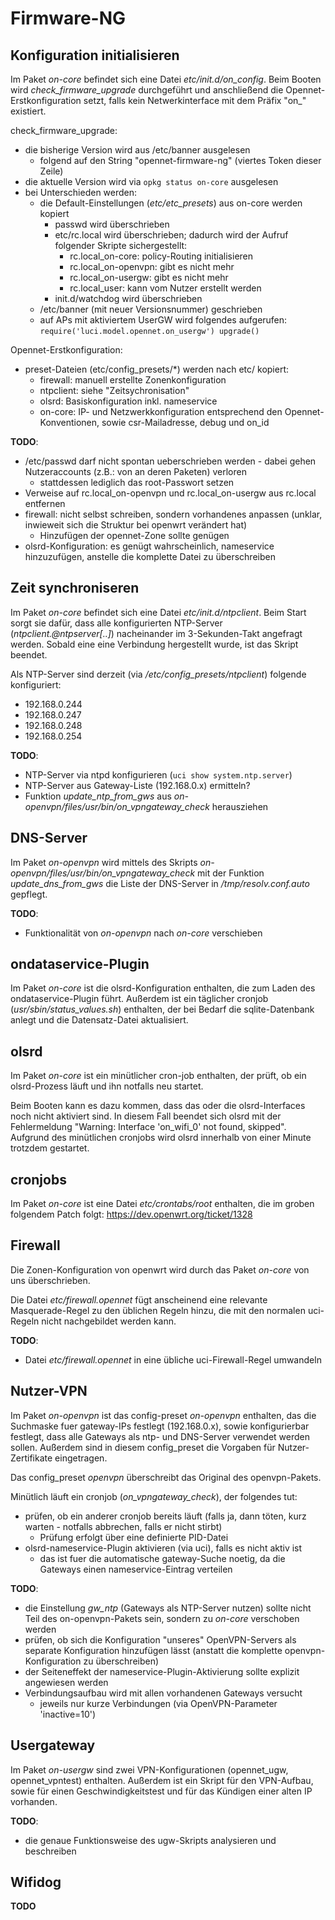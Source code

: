 Firmware-NG
===========


Konfiguration initialisieren
----------------------------
Im Paket *on-core* befindet sich eine Datei *etc/init.d/on_config*. Beim Booten wird *check_firmware_upgrade* durchgeführt und anschließend die Opennet-Erstkonfiguration setzt, falls kein Netwerkinterface mit dem Präfix "on_" existiert.


check_firmware_upgrade:

* die bisherige Version wird aus /etc/banner ausgelesen
  * folgend auf den String "opennet-firmware-ng" (viertes Token dieser Zeile)
* die aktuelle Version wird via `opkg status on-core` ausgelesen
* bei Unterschieden werden:
  * die Default-Einstellungen (*etc/etc_presets*) aus on-core werden kopiert
    * passwd wird überschrieben
    * etc/rc.local wird überschrieben; dadurch wird der Aufruf folgender Skripte sichergestellt:
      * rc.local_on-core: policy-Routing initialisieren
      * rc.local_on-openvpn: gibt es nicht mehr
      * rc.local_on-usergw: gibt es nicht mehr
      * rc.local_user: kann vom Nutzer erstellt werden
    * init.d/watchdog wird überschrieben
  * /etc/banner (mit neuer Versionsnummer) geschrieben
  * auf APs mit aktiviertem UserGW wird folgendes aufgerufen: `require('luci.model.opennet.on_usergw') upgrade()`


Opennet-Erstkonfiguration:

* preset-Dateien (etc/config_presets/*) werden nach etc/ kopiert:
  * firewall: manuell erstellte Zonenkonfiguration
  * ntpclient: siehe "Zeitsychronisation"
  * olsrd: Basiskonfiguration inkl. nameservice
  * on-core: IP- und Netzwerkkonfiguration entsprechend den Opennet-Konventionen, sowie csr-Mailadresse, debug und on_id


**TODO**:

* /etc/passwd darf nicht spontan ueberschrieben werden - dabei gehen Nutzeraccounts (z.B.: von an deren Paketen) verloren
  * stattdessen lediglich das root-Passwort setzen
* Verweise auf rc.local_on-openvpn und rc.local_on-usergw aus rc.local entfernen
* firewall: nicht selbst schreiben, sondern vorhandenes anpassen (unklar, inwieweit sich die Struktur bei openwrt verändert hat)
  * Hinzufügen der opennet-Zone sollte genügen
* olsrd-Konfiguration: es genügt wahrscheinlich, nameservice hinzuzufügen, anstelle die komplette Datei zu überschreiben


Zeit synchroniseren
-------------------
Im Paket *on-core* befindet sich eine Datei *etc/init.d/ntpclient*. Beim Start sorgt sie dafür, dass alle konfigurierten NTP-Server (*ntpclient.@ntpserver[..]*) nacheinander im 3-Sekunden-Takt angefragt werden.
Sobald eine eine Verbindung hergestellt wurde, ist das Skript beendet.

Als NTP-Server sind derzeit (via */etc/config_presets/ntpclient*) folgende konfiguriert:

* 192.168.0.244
* 192.168.0.247
* 192.168.0.248
* 192.168.0.254

**TODO**:

* NTP-Server via ntpd konfigurieren (`uci show system.ntp.server`)
* NTP-Server aus Gateway-Liste (192.168.0.x) ermitteln?
* Funktion *update_ntp_from_gws* aus *on-openvpn/files/usr/bin/on_vpngateway_check* herausziehen


DNS-Server
----------

Im Paket *on-openvpn* wird mittels des Skripts *on-openvpn/files/usr/bin/on_vpngateway_check* mit der Funktion *update_dns_from_gws* die Liste der DNS-Server in */tmp/resolv.conf.auto* gepflegt.


**TODO**:

* Funktionalität von *on-openvpn* nach *on-core* verschieben


ondataservice-Plugin
--------------------

Im Paket *on-core* ist die olsrd-Konfiguration enthalten, die zum Laden des ondataservice-Plugin führt. Außerdem ist ein täglicher cronjob (*usr/sbin/status_values.sh*) enthalten, der bei Bedarf die sqlite-Datenbank anlegt und die Datensatz-Datei aktualisiert.


olsrd
-----
Im Paket *on-core* ist ein minütlicher cron-job enthalten, der prüft, ob ein olsrd-Prozess läuft und ihn notfalls neu startet.

Beim Booten kann es dazu kommen, dass das oder die olsrd-Interfaces noch nicht aktiviert sind. In diesem Fall beendet sich olsrd mit der Fehlermeldung "Warning: Interface 'on_wifi_0' not found, skipped". Aufgrund des minütlichen cronjobs wird olsrd innerhalb von einer Minute trotzdem gestartet.


cronjobs
--------
Im Paket *on-core* ist eine Datei *etc/crontabs/root* enthalten, die im groben folgendem Patch folgt: https://dev.openwrt.org/ticket/1328


Firewall
--------
Die Zonen-Konfiguration von openwrt wird durch das Paket *on-core* von uns überschrieben.

Die Datei *etc/firewall.opennet* fügt anscheinend eine relevante Masquerade-Regel zu den üblichen Regeln hinzu, die mit den normalen uci-Regeln nicht nachgebildet werden kann.


**TODO**:

* Datei *etc/firewall.opennet* in eine übliche uci-Firewall-Regel umwandeln



Nutzer-VPN
----------
Im Paket *on-openvpn* ist das config-preset *on-openvpn* enthalten, das die Suchmaske fuer gateway-IPs festlegt (192.168.0.x), sowie konfigurierbar festlegt, dass alle Gateways als ntp- und DNS-Server verwendet werden sollen.
Außerdem sind in diesem config_preset die Vorgaben für Nutzer-Zertifikate eingetragen.

Das config_preset *openvpn* überschreibt das Original des openvpn-Pakets.


Minütlich läuft ein cronjob (*on_vpngateway_check*), der folgendes tut:

* prüfen, ob ein anderer cronjob bereits läuft (falls ja, dann töten, kurz warten - notfalls abbrechen, falls er nicht stirbt)
  * Prüfung erfolgt über eine definierte PID-Datei
* olsrd-nameservice-Plugin aktivieren (via uci), falls es nicht aktiv ist
  * das ist fuer die automatische gateway-Suche noetig, da die Gateways einen nameservice-Eintrag verteilen



**TODO**:

* die Einstellung *gw_ntp* (Gateways als NTP-Server nutzen) sollte nicht Teil des on-openvpn-Pakets sein, sondern zu *on-core* verschoben werden
* prüfen, ob sich die Konfiguration "unseres" OpenVPN-Servers als separate Konfiguration hinzufügen lässt (anstatt die komplette openvpn-Konfiguration zu überschreiben)
* der Seiteneffekt der nameservice-Plugin-Aktivierung sollte explizit angewiesen werden
* Verbindungsaufbau wird mit allen vorhandenen Gateways versucht
  * jeweils nur kurze Verbindungen (via OpenVPN-Parameter 'inactive=10')



Usergateway
-----------
Im Paket *on-usergw* sind zwei VPN-Konfigurationen (opennet_ugw, opennet_vpntest) enthalten.
Außerdem ist ein Skript für den VPN-Aufbau, sowie für einen Geschwindigkeitstest und für das Kündigen einer alten IP vorhanden.


**TODO**:

* die genaue Funktionsweise des ugw-Skripts analysieren und beschreiben



Wifidog
-------
**TODO**

